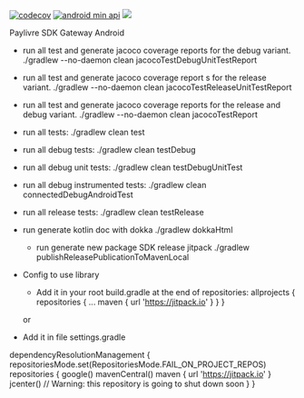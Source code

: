 [![codecov](https://codecov.io/gh/paylivre/sdk-gateway-android/branch/develop/graph/badge.svg)](https://codecov.io/gh/paylivre/sdk-gateway-android)
[![android min api](https://img.shields.io/badge/Android_API->=21-66c718.svg)](https://github.com/neijrdev/sdk-gateway-android/releases)
[![](https://jitpack.io/v/neijrdev/sdk-gateway-android.svg)](https://jitpack.io/#neijrdev/sdk-gateway-android)

Paylivre SDK Gateway Android

- run all test and generate jacoco coverage reports for the debug variant.
  ./gradlew --no-daemon clean jacocoTestDebugUnitTestReport

- run all test and generate jacoco coverage report s for the release variant.
  ./gradlew --no-daemon clean jacocoTestReleaseUnitTestReport

- run all test and generate jacoco coverage reports for the release and debug variant.
  ./gradlew --no-daemon clean jacocoTestReport

- run all tests:
  ./gradlew clean test

- run all debug tests:
  ./gradlew clean testDebug

- run all debug unit tests:
  ./gradlew clean testDebugUnitTest

- run all debug instrumented tests:
  ./gradlew clean connectedDebugAndroidTest

- run all release tests:
  ./gradlew clean testRelease

- run generate kotlin doc with dokka
  ./gradlew dokkaHtml

  - run generate new package SDK release jitpack
    ./gradlew publishReleasePublicationToMavenLocal

- Config to use library

  - Add it in your root build.gradle at the end of repositories:
    allprojects {
      repositories {
      ...
      maven { url 'https://jitpack.io' }
      }
    }

  or

* Add it in file settings.gradle

dependencyResolutionManagement {
repositoriesMode.set(RepositoriesMode.FAIL_ON_PROJECT_REPOS)
repositories {
google()
mavenCentral()
maven { url 'https://jitpack.io' }
jcenter() // Warning: this repository is going to shut down soon
}
}
